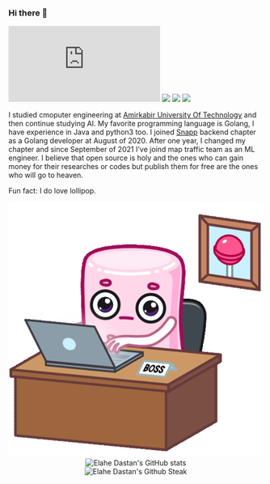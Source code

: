 ### Hi there 👋

[![GitHub release (latest by date)](https://img.shields.io/github/v/release/elahe-dastan/elahe-dastan.pdf?label=Resume&logo=github&style=for-the-badge)](https://github.com/elahe-dastan/elahe-dastan.pdf/releases/latest)
[![](https://img.shields.io/badge/-gmail-lightgray?style=for-the-badge&logo=gmail)](mailto:elahe.dstn@gmail.com)
[![](https://img.shields.io/badge/-medium-black?style=for-the-badge&logo=medium)](https://elahe-dstn.medium.com)
[![](https://img.shields.io/badge/-instagram-pink?style=for-the-badge&logo=instagram)](https://www.instagram.com/elahe.dstn)

I studied cmoputer engineering at [Amirkabir University Of Technology](https://aut.ac.ir/) and then continue studying AI.
My favorite programming language is Golang, I have experience in Java and python3 too.
I joined [Snapp](https://snapp.ir/) backend chapter as a Golang developer at August of 2020. After one year, I changed my chapter and since September of 2021 I've joind map traffic team as an ML engineer.
I believe that open source is holy and the ones who can gain money for their researches or codes but publish them for free are the ones who will go to heaven.

Fun fact: I do love lollipop.

<p align="center">
  <img src="https://raw.githubusercontent.com/elahe-dastan/elahe-dastan/master/PinkMarshmallow-AgAD_wIAArrAlQU.gif" /><br />
  <img src="https://github-readme-stats.vercel.app/api?username=elahe-dastan&show_icons=true&theme=monokai" alt="Elahe Dastan's GitHub stats" /><br />
  <img src="https://github-readme-streak-stats.herokuapp.com/?user=elahe-dastan&theme=monokai" alt="Elahe Dastan's Github Steak" />
</p>
